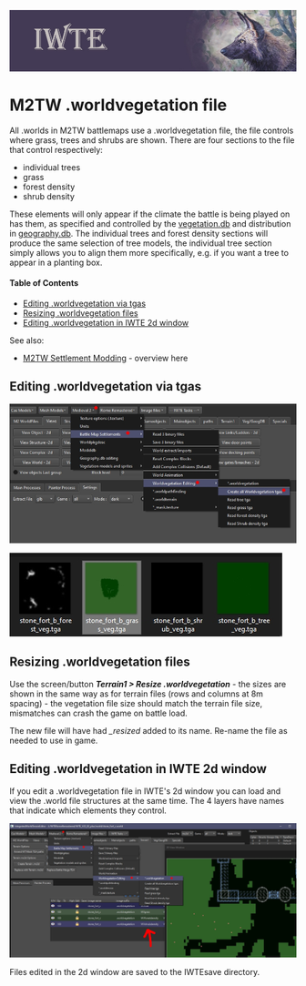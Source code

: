 ![IWTE banner](../IWTEgithub_images/IWTEbanner.jpg)
# M2TW .worldvegetation file

All .worlds in M2TW battlemaps use a .worldvegetation file, the file controls where grass, trees and shrubs are shown.  There are four sections to the file that control respectively:

* individual trees
* grass
* forest density
* shrub density

These elements will only appear if the climate the battle is being played on has them, as specified and controlled by the [vegetation.db](M2_vegetation_db.md) and distribution in [geography.db](geography_db.md#m2-specific-elements).  The individual trees and forest density sections will produce the same selection of tree models, the individual tree section simply allows you to align them more specifically, e.g. if you want a tree to appear in a planting box.

#### Table of Contents

* [Editing .worldvegetation via tgas](editing-worldvegetation-via-tgas)
* [Resizing .worldvegetation files](#resizing-worldvegetation-files)
* [Editing .worldvegetation in IWTE 2d window](#editing-worldvegetation-in-iwte-2d-window)

See also:
* [M2TW Settlement Modding](M2_Settlement_Modding.md#m2tw-settlement-modding) - overview here

## Editing .worldvegetation via tgas

![M2_worldvegetation_create_tgas](../IWTEgithub_images/M2_worldvegetation_create_tgas.jpg)

![M2_worldvegetation_tgas](../IWTEgithub_images/M2_worldvegetation_tgas.jpg)

## Resizing .worldvegetation files

Use the screen/button ***Terrain1 > Resize .worldvegetation*** - the sizes are shown in the same way as for terrain files (rows and columns at 8m spacing) - the vegetation file size should match the terrain file size, mismatches can crash the game on battle load.  

The new file will have had *_resized* added to its name.  Re-name the file as needed to use in game.

## Editing .worldvegetation in IWTE 2d window

If you edit a .worldvegetation file in IWTE's 2d window you can load and view the .world file structures at the same time.
The 4 layers have names that indicate which elements they control.

![/M2_worldvegetation_2dwindow.jpg](../IWTEgithub_images//M2_worldvegetation_2dwindow.jpg)

Files edited in the 2d window are saved to the IWTEsave directory.
